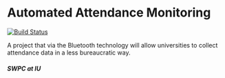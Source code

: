# Automated Attendance Monitoring

[![Build Status](https://travis-ci.org/is3ny/automated-attendance-monitoring.svg?branch=devel)](https://travis-ci.org/is3ny/automated-attendance-monitoring)

A project that via the Bluetooth technology will allow universities to collect attendance data in a less bureaucratic way.

##### SWPC at IU
